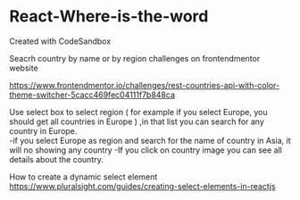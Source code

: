 # React-Where-is-the-word
Created with CodeSandbox

Seacrh country by name or by region challenges on frontendmentor website

https://www.frontendmentor.io/challenges/rest-countries-api-with-color-theme-switcher-5cacc469fec04111f7b848ca


Use select box to select region ( for example if you select Europe, you should get all countries in Europe ) ,in that list you can search 
for any country in Europe.   
-if you select Europe as region and search for the name of country in Asia, it will no showing any country 
-If you click on country image you can see all details about the country.


 How to create a dynamic select element     https://www.pluralsight.com/guides/creating-select-elements-in-reactjs
